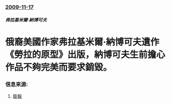 ### [2009-11-17](/news/2009/11/17/index.md)

##### 弗拉基米爾·納博可夫
# 俄裔美國作家弗拉基米爾·納博可夫遺作《勞拉的原型》出版，納博可夫生前擔心作品不夠完美而要求銷毀。




### 信息来源:

1. [衛報](http://www.guardian.co.uk/books/2009/nov/17/inside-story-nabokov-last-work)
